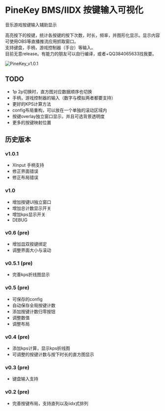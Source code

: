 # PineKey BMS/IIDX 按键输入可视化

音乐游戏按键输入辅助显示

高亮按下的按键，统计各按键的按下次数，时长，频率，并图形化显示。显示内容可使用OBS等直播推流应用抓取窗口。  
支持键盘，手柄，游戏控制器（手台）等输入。  
目前无意release。有能力的朋友可以自行编译，或者+QQ384065633找我要。

![PineKey_v1.0.1](https://github.com/cstrikest/PineKey/blob/main/PineKey_v1.0.1.jpg?raw=true)

## TODO

- 1p 2p切换时，直方图对应数据顺序也切换
- 手柄，游戏控制器的输入（数字与模拟两者都要支持）
- 更好的KPS计算方法
- config布局重构，可以放在一个单独的滚动区域内
- 按键overlay独立窗口显示，并且可选背景透明度
- 更多的按键映射位置

## 历史版本

### v1.0.1

- XInput 手柄支持
- 修正界面错误
- 修正布局错误

### v1.0

- 增加按键UI独立窗口
- 增加总计数显示开关
- 增加kps显示开关
- DEBUG
  
### v0.6 (pre)

- 增加皿双按键绑定
- 调整界面大小与滚动

### v0.5.1 (pre)

- 完善kps折线图显示

### v0.5 (pre)

- 可保存的config
- 自动保存全局按键计数
- 添加按键计数归零按钮
- 调整数值
- 调整布局

### v0.4 (pre)

- 添加kps计算，显示kps折线图
- 可调整的按键计数与按下时长的直方图显示

### v0.3 (pre)

- 键盘输入支持

### v0.2 (pre)

- 完善按键布局，支持直列以及iidx式排列